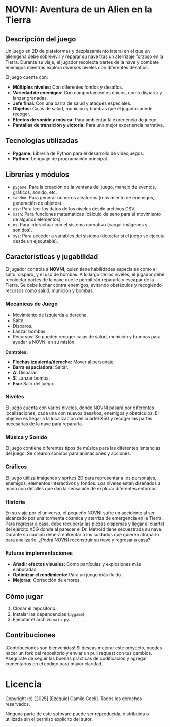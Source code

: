 # **NOVNI**: Aventura de un Alien en la Tierra

## Descripción del juego

Un juego en 2D de plataformas y dezplazamiento lateral en el que un alienígena debe sobrevivir y reparar su nave tras un aterrizaje forzoso en la Tierra. Durante su viaje, el jugador recolecta partes de la nave y combate enemigos mientras explora diversos niveles con diferentes desafíos.

El juego cuenta con:

* **Múltiples niveles:** Con diferentes fondos y desafíos.
* **Variedad de enemigos:** Con comportamientos únicos, como disparar y lanzar granadas.
* **Jefe final:** Con una barra de salud y ataques especiales.
* **Objetos:** Cajas de salud, munición y bombas que el jugador puede recoger.
* **Efectos de sonido y música:** Para ambientar la experiencia de juego.
* **Pantallas de transición y victoria:** Para una mejor experiencia narrativa.

## Tecnologías utilizadas

* **Pygame:** Librería de Python para el desarrollo de videojuegos.
* **Python:** Lenguaje de programación principal.

## Librerías y módulos

* `pygame`: Para la creación de la ventana del juego, manejo de eventos, gráficos, sonido, etc.
* `random`: Para generar números aleatorios (movimiento de enemigos, generación de objetos).
* `csv`: Para leer los datos de los niveles desde archivos CSV.
* `math`: Para funciones matemáticas (cálculo de seno para el movimiento de algunos elementos).
* `os`: Para interactuar con el sistema operativo (cargar imágenes y sonidos).
* `sys`: Para acceder a variables del sistema (detectar si el juego se ejecuta desde un ejecutable).


## Características y jugabilidad

El jugador controla a **NOVNI**, quien tiene habilidades especiales como el salto, disparo, y el uso de bombas.
A lo largo de los niveles, el jugador debe recolectar partes de la nave que le permitirán repararla y escapar de la Tierra.
Se debe luchar contra enemigos, evitando obstáculos y recogiendo recursos como salud, munición y bombas.

### Mecánicas de Juego

- Movimiento de izquierda a derecha.
- Salto.
- Disparos.
- Lanzar bombas.
- Recursos: Se pueden recoger cajas de salud, munición y bombas para ayudar a NOVNI en su misión.

**Controles:**

* **Flechas izquierda/derecha:** Mover al personaje.
* **Barra espaciadora:** Saltar.
* **A:** Disparar.
* **S:** Lanzar bomba.
* **Esc:** Salir del juego.

### Niveles

El juego cuenta con varios niveles, donde NOVNI pasará por diferentes localizaciones, cada una con nuevos desafíos, enemigos y obstáculos. El objetivo es llegar a la localización del cuartel X5G y recoger las partes necesarias de la nave para repararla.

### Música y Sonido

El juego contiene diferentes tipos de música para las diferentes isntancias del juego.
Se crearon sonidos para animaciones y acciones.

### Gráficos

El juego utiliza imágenes y sprites 2D para representar a los personajes, enemigos, elementos interactivos y fondos. Los niveles están diseñados a mano con detalles que dan la sensación de explorar diferentes entornos.

### Historia

En su viaje por el universo, el pequeño NOVNI sufre un accidente al ser alcanzado por una tormenta cósmica y aterriza de emergencia en la Tierra. Para regresar a casa, debe recuperar las piezas dispersas y llegar al cuartel del ejército X5G donde al parecer el Dr. Metroid tiene secuestrada su nave. Durante su camino deberá enfrentar a los soldados que quieren atraparlo para analizarlo. ¿Podrá NOVNI reconstruir su nave y regresar a casa?

### Futuras implementaciones
* **Añadir efectos visuales:**  Como partículas y explosiones más elaboradas.
* **Optimizar el rendimiento:**  Para un juego más fluido.
* **Mejoras:** Corrección de errores.

## Cómo jugar

1. Clonar el repositorio.
2. Instalar las dependencias (`pygame`).
3. Ejecutar el archivo `main.py`.

## Contribuciones
¡Contribuciones son bienvenidas! Si deseas mejorar este proyecto, puedes hacer un fork del repositorio y enviar un pull request con tus cambios. Asegúrate de seguir las buenas prácticas de codificación y agregar comentarios en el código para mayor claridad.

# Licencia
Copyright (c) [2025] [Ezequiel Camilo Coeli]. Todos los derechos reservados.

Ninguna parte de este software puede ser reproducida, distribuida o utilizada sin el permiso explícito del autor.
